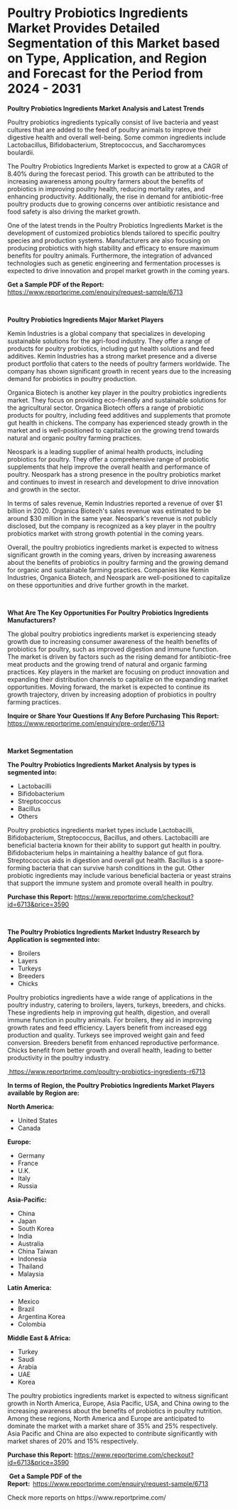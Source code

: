 <p><h1>Poultry Probiotics Ingredients Market Provides Detailed Segmentation of this Market based on Type, Application, and Region and Forecast for the Period from 2024 - 2031</h1></p><p><strong>Poultry Probiotics Ingredients Market Analysis and Latest Trends</strong></p>
<p><p>Poultry probiotics ingredients typically consist of live bacteria and yeast cultures that are added to the feed of poultry animals to improve their digestive health and overall well-being. Some common ingredients include Lactobacillus, Bifidobacterium, Streptococcus, and Saccharomyces boulardii.</p><p>The Poultry Probiotics Ingredients Market is expected to grow at a CAGR of 8.40% during the forecast period. This growth can be attributed to the increasing awareness among poultry farmers about the benefits of probiotics in improving poultry health, reducing mortality rates, and enhancing productivity. Additionally, the rise in demand for antibiotic-free poultry products due to growing concerns over antibiotic resistance and food safety is also driving the market growth.</p><p>One of the latest trends in the Poultry Probiotics Ingredients Market is the development of customized probiotics blends tailored to specific poultry species and production systems. Manufacturers are also focusing on producing probiotics with high stability and efficacy to ensure maximum benefits for poultry animals. Furthermore, the integration of advanced technologies such as genetic engineering and fermentation processes is expected to drive innovation and propel market growth in the coming years.</p></p>
<p><strong>Get a Sample PDF of the Report:&nbsp;</strong> <a href="https://www.reportprime.com/enquiry/request-sample/6713">https://www.reportprime.com/enquiry/request-sample/6713</a></p>
<p>&nbsp;</p>
<p><strong>Poultry Probiotics Ingredients Major Market Players</strong></p>
<p><p>Kemin Industries is a global company that specializes in developing sustainable solutions for the agri-food industry. They offer a range of products for poultry probiotics, including gut health solutions and feed additives. Kemin Industries has a strong market presence and a diverse product portfolio that caters to the needs of poultry farmers worldwide. The company has shown significant growth in recent years due to the increasing demand for probiotics in poultry production.</p><p>Organica Biotech is another key player in the poultry probiotics ingredients market. They focus on providing eco-friendly and sustainable solutions for the agricultural sector. Organica Biotech offers a range of probiotic products for poultry, including feed additives and supplements that promote gut health in chickens. The company has experienced steady growth in the market and is well-positioned to capitalize on the growing trend towards natural and organic poultry farming practices.</p><p>Neospark is a leading supplier of animal health products, including probiotics for poultry. They offer a comprehensive range of probiotic supplements that help improve the overall health and performance of poultry. Neospark has a strong presence in the poultry probiotics market and continues to invest in research and development to drive innovation and growth in the sector.</p><p>In terms of sales revenue, Kemin Industries reported a revenue of over $1 billion in 2020. Organica Biotech's sales revenue was estimated to be around $30 million in the same year. Neospark's revenue is not publicly disclosed, but the company is recognized as a key player in the poultry probiotics market with strong growth potential in the coming years.</p><p>Overall, the poultry probiotics ingredients market is expected to witness significant growth in the coming years, driven by increasing awareness about the benefits of probiotics in poultry farming and the growing demand for organic and sustainable farming practices. Companies like Kemin Industries, Organica Biotech, and Neospark are well-positioned to capitalize on these opportunities and drive further growth in the market.</p></p>
<p>&nbsp;</p>
<p><strong>What Are The Key Opportunities For Poultry Probiotics Ingredients Manufacturers?</strong></p>
<p><p>The global poultry probiotics ingredients market is experiencing steady growth due to increasing consumer awareness of the health benefits of probiotics for poultry, such as improved digestion and immune function. The market is driven by factors such as the rising demand for antibiotic-free meat products and the growing trend of natural and organic farming practices. Key players in the market are focusing on product innovation and expanding their distribution channels to capitalize on the expanding market opportunities. Moving forward, the market is expected to continue its growth trajectory, driven by increasing adoption of probiotics in poultry farming practices.</p></p>
<p><strong>Inquire or Share Your Questions If Any Before Purchasing This Report:</strong> <a href="https://www.reportprime.com/enquiry/pre-order/6713">https://www.reportprime.com/enquiry/pre-order/6713</a></p>
<p>&nbsp;</p>
<p><strong>Market Segmentation</strong></p>
<p><strong>The Poultry Probiotics Ingredients Market Analysis by types is segmented into:</strong></p>
<p><ul><li>Lactobacilli</li><li>Bifidobacterium</li><li>Streptococcus</li><li>Bacillus</li><li>Others</li></ul></p>
<p><p>Poultry probiotics ingredients market types include Lactobacilli, Bifidobacterium, Streptococcus, Bacillus, and others. Lactobacilli are beneficial bacteria known for their ability to support gut health in poultry. Bifidobacterium helps in maintaining a healthy balance of gut flora. Streptococcus aids in digestion and overall gut health. Bacillus is a spore-forming bacteria that can survive harsh conditions in the gut. Other probiotic ingredients may include various beneficial bacteria or yeast strains that support the immune system and promote overall health in poultry.</p></p>
<p><strong>Purchase this Report:&nbsp;</strong><a href="https://www.reportprime.com/checkout?id=6713&price=3590">https://www.reportprime.com/checkout?id=6713&price=3590</a></p>
<p>&nbsp;</p>
<p><strong>The Poultry Probiotics Ingredients Market Industry Research by Application is segmented into:</strong></p>
<p><ul><li>Broilers</li><li>Layers</li><li>Turkeys</li><li>Breeders</li><li>Chicks</li></ul></p>
<p><p>Poultry probiotics ingredients have a wide range of applications in the poultry industry, catering to broilers, layers, turkeys, breeders, and chicks. These ingredients help in improving gut health, digestion, and overall immune function in poultry animals. For broilers, they aid in improving growth rates and feed efficiency. Layers benefit from increased egg production and quality. Turkeys see improved weight gain and feed conversion. Breeders benefit from enhanced reproductive performance. Chicks benefit from better growth and overall health, leading to better productivity in the poultry industry.</p></p>
<p><a href="https://www.reportprime.com/poultry-probiotics-ingredients-r6713">&nbsp;https://www.reportprime.com/poultry-probiotics-ingredients-r6713</a></p>
<p><strong>In terms of Region, the Poultry Probiotics Ingredients Market Players available by Region are:</strong></p>
<p>
    <p> <strong> North America: </strong>
        <ul>
            <li>United States</li>
            <li>Canada</li>
        </ul>
        </p> 
    <p> <strong> Europe: </strong>
        <ul>
            <li>Germany</li>
            <li>France</li>
            <li>U.K.</li>
            <li>Italy</li>
            <li>Russia</li>
        </ul>
        </p> 
    <p> <strong> Asia-Pacific: </strong>
        <ul>
            <li>China</li>
            <li>Japan</li>
            <li>South Korea</li>
            <li>India</li>
            <li>Australia</li>
            <li>China Taiwan</li>
            <li>Indonesia</li>
            <li>Thailand</li>
            <li>Malaysia</li>
        </ul>
        </p> 
    <p> <strong> Latin America: </strong>
        <ul>
            <li>Mexico</li>
            <li>Brazil</li>
            <li>Argentina Korea</li>
            <li>Colombia</li>
        </ul>
        </p> 
    <p> <strong> Middle East & Africa: </strong>
        <ul>
            <li>Turkey</li>
            <li>Saudi</li>
            <li>Arabia</li>
            <li>UAE</li>
            <li>Korea</li>
        </ul>
    </p>
    </p>
<p><p>The poultry probiotics ingredients market is expected to witness significant growth in North America, Europe, Asia Pacific, USA, and China owing to the increasing awareness about the benefits of probiotics in poultry nutrition. Among these regions, North America and Europe are anticipated to dominate the market with a market share of 35% and 25% respectively. Asia Pacific and China are also expected to contribute significantly with market shares of 20% and 15% respectively.</p></p>
<p><strong>Purchase this Report: </strong><a href="https://www.reportprime.com/checkout?id=6713&price=3590">https://www.reportprime.com/checkout?id=6713&price=3590</a></p>
<p>&nbsp;<strong>Get a Sample PDF of the Report:&nbsp;&nbsp;</strong><a href="https://www.reportprime.com/enquiry/request-sample/6713">https://www.reportprime.com/enquiry/request-sample/6713</a></p>
<p><strong></strong></p>
<p>Check more reports on https://www.reportprime.com/</p>